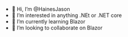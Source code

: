 - 👋 Hi, I’m @HainesJason
- 👀 I’m interested in anything .NEt or .NET core
- 🌱 I’m currently learning Blazor
- 💞️ I’m looking to collaborate on Blazor


<!---
HainesJason/HainesJason is a ✨ special ✨ repository because its `README.md` (this file) appears on your GitHub profile.
You can click the Preview link to take a look at your changes.
--->
